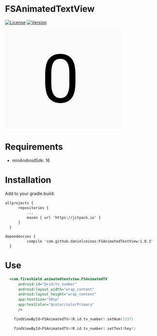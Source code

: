 # FSAnimatedTextView

[![License](https://img.shields.io/badge/license-MIT-blue.svg)](https://github.com/danielceinos/FSAnimatedTextView/blob/master/LICENSE.md)
[![Version](https://img.shields.io/badge/jitpack-1.0.3-green.svg)](https://jitpack.io/#danielceinos/FSAnimatedTextView/1.0.3)

![FSAnimatedTextView](example1.gif)

# Requirements

- minAndroidSdk: 16

# Installation
  
  Add to your gradle.build:
  ```
  allprojects {
		repositories {
			...
			maven { url 'https://jitpack.io' }
		}
	}
  ```
  ```
  dependencies {
	        compile 'com.github.danielceinos:FSAnimatedTextView:1.0.3'
	}
  ```
# Use

```xml
  <com.fireshield.animatedtextview.FSAnimatedTV
      android:id="@+id/tv_number"
      android:layout_width="wrap_content"
      android:layout_height="wrap_content"
      app:textSize="50sp"
      app:textColor="@color/colorPrimary"
      />
```

```kotlin
	findViewById<FSAnimatedTV>(R.id.tv_number).setNum(1337)
```

```kotlin
	findViewById<FSAnimatedTV>(R.id.tv_number).setText(hey!)
```
